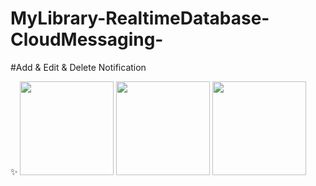# MyLibrary-RealtimeDatabase-CloudMessaging-

#Add & Edit & Delete Notification

✨
<img src="https://user-images.githubusercontent.com/94317889/159981406-999c8fe5-432b-435c-8f2b-73de4ee572d1.jpg" width="150">
<img src="https://user-images.githubusercontent.com/94317889/159981358-0acb9cb1-1184-40bc-bd9c-1829267f885e.jpg" width="150">
<img src="https://user-images.githubusercontent.com/94317889/159981384-4fe51de7-509a-4650-8909-d927b4cafec3.jpg" width="150">



